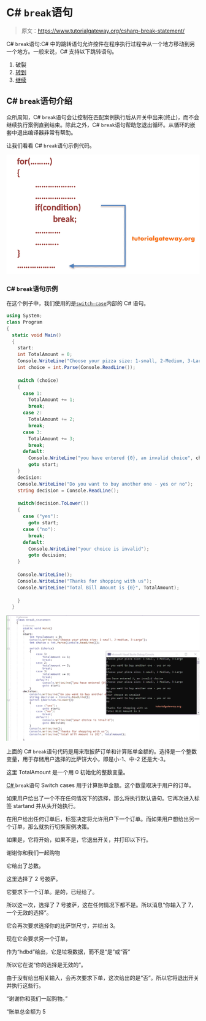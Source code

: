 # C# `break`语句

> 原文：<https://www.tutorialgateway.org/csharp-break-statement/>

C# `break`语句:C# 中的跳转语句允许控件在程序执行过程中从一个地方移动到另一个地方。一般来说，C# 支持以下跳转语句。

1.  破裂
2.  [转到](https://www.tutorialgateway.org/csharp-goto-statement/)
3.  [继续](https://www.tutorialgateway.org/csharp-continue-statement/)

## C# `break`语句介绍

众所周知，C# `break`语句会让控制在匹配案例执行后从开关中出来(终止)，而不会继续执行案例直到结束。除此之外，C# `break`语句帮助您退出循环。从循环的嵌套中退出编译器非常有帮助。

让我们看看 C# `break`语句示例代码。

![C# Break Statement 1](img/b082e40c72e95b790c683597d85d4712.png)

### C# `break`语句示例

在这个例子中，我们使用的是[`switch-case`](https://www.tutorialgateway.org/csharp-switch-case/)内部的 C# 语句。

```cs
using System;
class Program
{
  static void Main()
  {
    start:
    int TotalAmount = 0;
    Console.WriteLine("Choose your pizza size: 1-small, 2-Medium, 3-Large");
    int choice = int.Parse(Console.ReadLine());

    switch (choice)
    {
      case 1:
        TotalAmount += 1;
        break;
      case 2:
        TotalAmount += 2;
        break;
      case 3:
        TotalAmount += 3;
        break;
      default:
        Console.WriteLine("you have entered {0}, an invalid choice", choice);
        goto start;
    }
    decision:
    Console.WriteLine("Do you want to buy another one - yes or no");
    string decision = Console.ReadLine();

    switch(decision.ToLower())
    {
      case ("yes"):
        goto start;
      case ("no"):
        break;
      default:
        Console.WriteLine("your choice is invalid");
        goto decision;
    }

    Console.WriteLine();
    Console.WriteLine("Thanks for shopping with us");
    Console.WriteLine("Total Bill Amount is {0}", TotalAmount);

    }
  }
```

![C# Break Statement 2](img/602ad3895025d7988f72c9f8a967b4e1.png)

上面的 C# `break`语句代码是用来取披萨订单和计算账单金额的。选择是一个整数变量，用于存储用户选择的比萨饼大小，即是小-1、中-2 还是大-3。

这里 TotalAmount 是一个用 0 初始化的整数变量。

[C# ](https://www.tutorialgateway.org/csharp-tutorial/)`break`语句 Switch cases 用于计算账单金额。这个数量取决于用户的订单。

如果用户给出了一个不在任何情况下的选择，那么将执行默认语句。它再次进入标签 startand 并从头开始执行。

在用户给出任何订单后，标签决定将允许用户下一个订单。而如果用户想给出另一个订单，那么就执行切换案例决策。

如果是，它将开始，如果不是，它退出开关，并打印以下行。

谢谢你和我们一起购物

它给出了总数。

这里选择了 2 号披萨。

它要求下一个订单。是的，已经给了。

所以这一次，选择了 7 号披萨，这在任何情况下都不是。所以消息“你输入了 7，一个无效的选择”。

它会再次要求选择你的比萨饼尺寸，并给出 3。

现在它会要求另一个订单，

作为“hdbd”给出，它是垃圾数据，而不是“是”或“否”

所以它在说“你的选择是无效的”。

由于没有给出相关输入，会再次要求下单，这次给出的是“否”。所以它将退出开关并执行这些行。

“谢谢你和我们一起购物。”

“账单总金额为 5